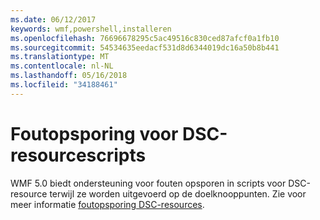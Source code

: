 ```yaml
---
ms.date: 06/12/2017
keywords: wmf,powershell,installeren
ms.openlocfilehash: 76696678295c5ac49516c830ced87afcf0a1fb10
ms.sourcegitcommit: 54534635eedacf531d8d6344019dc16a50b8b441
ms.translationtype: MT
ms.contentlocale: nl-NL
ms.lasthandoff: 05/16/2018
ms.locfileid: "34188461"
---
```

# <a name="dsc-resource-script-debugging"></a>Foutopsporing voor DSC-resourcescripts

WMF 5.0 biedt ondersteuning voor fouten opsporen in scripts voor DSC-resource terwijl ze worden uitgevoerd op de doelknooppunten.
Zie voor meer informatie [foutopsporing DSC-resources](https://msdn.microsoft.com/powershell/dsc/debugresource).
